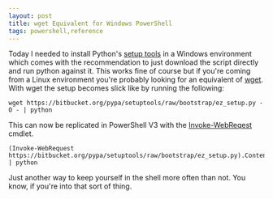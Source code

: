 ```yaml
--- 
layout: post 
title: wget Equivalent for Windows PowerShell 
tags: powershell,reference
---
```

Today I needed to install Python's 
[setup tools](https://pypi.python.org/pypi/setuptools) in a Windows
environment which comes with the recommendation to just download the 
script directly and run python against it. This works fine of course 
but if you're coming from a Linux environment you're probably looking 
for an equivalent of [wget](http://en.wikipedia.org/wiki/Wget). With 
wget the setup becomes slick like by running the following: 

```
wget https://bitbucket.org/pypa/setuptools/raw/bootstrap/ez_setup.py -O - | python
```

This can now be replicated in PowerShell V3 with the
[Invoke-WebReqest](http://go.microsoft.com/fwlink/?LinkID=217035)
cmdlet. 

```
(Invoke-WebRequest https://bitbucket.org/pypa/setuptools/raw/bootstrap/ez_setup.py).Content | python
```
Just another way to keep yourself in the shell more often than not. You
know, if you're into that sort of thing.
